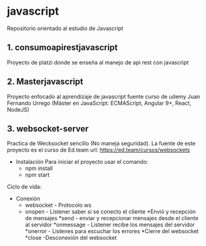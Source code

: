 # javascript
Repositorio orientado al estudio de Javascript

## 1. consumoapirestjavascript
Proyecto de platzi donde se enseña al manejo de api rest con javascript

## 2. Masterjavascript
Proyecto enfocado al aprendizaje de javascript fuente curso de udemy Juan Fernando Urrego (Máster en JavaScript: ECMAScript, Angular 9+, React, NodeJS)

## 3. websocket-server
Practica de Wecksocket sencillo (No maneja seguridad). La fuente de este proyecto es el curso de Ed.team url: https://ed.team/cursos/websockets

* Instalación Para iniciar el proyecto usar el comando:
    * npm install
    * npm start

Ciclo de vida:
* Conexión
    * websocket - Protocolo ws
    * onopen - Listener saber si se conecto el cliente
*Envió y recepción de mensajes
    *send - enviar y recepcionar mensajes desde el cliente al servidor
    *onmessage - Listener recibe los mensajes del servidor
    *onerror - Listenes para escuchar los errores
*Cierre del websocket
    *close -Desconexión del websocket